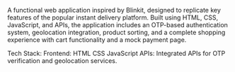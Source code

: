 A functional web application inspired by Blinkit, designed to replicate key features of the popular instant delivery platform. Built using HTML, CSS, JavaScript, and APIs, the application includes an OTP-based authentication system, geolocation integration, product sorting, and a complete shopping experience with cart functionality and a mock payment page.

Tech Stack:
Frontend:
HTML
CSS
JavaScript
APIs:
Integrated APIs for OTP verification and geolocation services.
